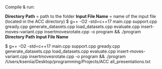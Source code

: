 Compile & run: 

__Directory Path__ = path to the folder
__Input File Name__ = name of the input file (located in the ACC directory)
$ 
g++ -O2 -std=c++17 main.cpp support.cpp gready.cpp generate_datasets.cpp load_datasets.cpp evaluate.cpp insert-moves-variant.cpp insertmovesrotate.cpp -o program && ./program __Directory Path__ __Input File Name__

$ 
g++ -O2 -std=c++17 main.cpp support.cpp gready.cpp generate_datasets.cpp load_datasets.cpp evaluate.cpp insert-moves-variant.cpp insertmovesrotate.cpp -o program && ./program /Users/kseniia/Desktop/programming/Projects/ACC all_presentations.txt

